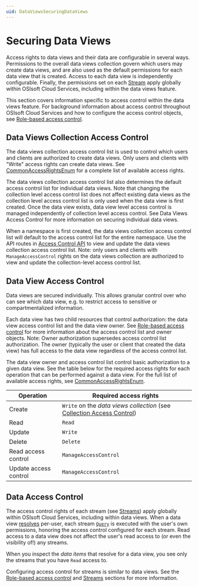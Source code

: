 ```yaml
---
uid: DataViewsSecuringDataViews
---
```


# Securing Data Views

Access rights to data views and their data are configurable in several ways. Permissions to the overall data views collection govern which users may create data views, and are also used as the default permissions for each data view that is created. Access to each data view is independently configurable. Finally, the permissions set on each [Stream](xref:sdsStreams) apply globally within OSIsoft Cloud Services, including within the data views feature.

This section covers information specific to access control within the data views feature. For background information about access control throughout OSIsoft Cloud Services and how to configure the access control objects, see [Role-based access control](xref:accessControl).

## Data Views Collection Access Control
The data views collection access control list is used to control which users and clients are authorized to create data views. Only users and clients with "Write" access rights can create data views. See [CommonAccessRightsEnum](xref:accessControl#commonaccessrightsenum) for a complete list of available access rights.

The data views collection access control list also determines the default access control list for individual data views. Note that changing the collection level access control list does not affect existing data views as the collection level access control list is only used when the data view is first created. Once the data view exists, data view level access control is managed independently of collection level access control. See Data Views Access Control for more information on securing individual data views.

When a namespace is first created, the data views collection access control list will default to the access control list for the entire namespace. Use the API routes in [Access Control API](xref:DataViewsAccessControlAPI) to view and update the data views collection access control list. Note: only users and clients with `ManageAccessControl` rights on the data views collection are authorized to view and update the collection-level access control list.

## Data View Access Control
Data views are secured individually. This allows granular control over who can see which data view, e.g. to restrict access to sensitive or compartmentalized information.

Each data view has two child resources that control authorization: the data view access control list and the data view owner. See [Role-based access control](xref:accessControl) for more information about the access control list and owner objects. Note: Owner authorization supersedes access control list authorization. The owner (typically the user or client that created the data view) has full access to the data view regardless of the access control list.

The data view owner and access control list control basic authorization to a given data view. See the table below for the required access rights for each operation that can be performed against a data view. For the full list of available access rights, see [CommonAccessRightsEnum](xref:accessControl#commonaccessrightsenum).

| Operation | Required access rights |
|--|--|
| Create | `Write` on the _data views collection_ (see [Collection Access Control](xref:DataViewsSecuringDataViews#data-views-collection-access-control)) |
| Read | `Read` |
| Update | `Write` |
| Delete | `Delete` |
| Read access control | `ManageAccessControl` |
| Update access control | `ManageAccessControl` |

## Data Access Control
The access control rights of each stream (see [Streams](xref:sdsStreams)) apply globally within OSIsoft Cloud Services, including within data views. When a data view [resolves](xref:ResolvedDataView) per-user, each stream [`Query`](xref:DataViewsQueries) is executed with the user's own permissions, honoring the access control configured for each stream. Read access to a data view does not affect the user's read access to (or even the visibility of!) any streams.

When you inspect the _data items_ that resolve for a data view, you see only the streams that you have `Read` access to.

Configuring access control for streams is similar to data views. See the [Role-based access control](xref:accessControl) and [Streams](xref:sdsStreams) sections for more information.